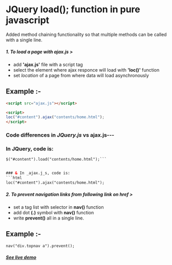 ﻿# JQuery load(); function in pure javascript
Added method chaining functionality so that multiple methods can be called with a single line.   

##### 1. To load a page with _ajax.js_ >
- add **'ajax.js'** file with a script tag  
- select the element where ajax responce will load with **'loc()'** function  
- set _location_ of a page from where data will load asynchronously  

## Example :-

```html
<script src="ajax.js"></script>
```  
```html
<script>
loc("#content").ajax("contents/home.html");
</script>
```

### Code differences in _JQuery.js_ vs ajax.js---

### In JQuery, code is:
```html
$("#content").load("contents/home.html");```


### & In _ajax.j_s, code is:
```html
loc("#content").ajax("contents/home.html");
```  

##### 2. To prevent navigation links from following link on **href** >  
- set a tag list with selector in **nav()** function  
- add dot **(.)** symbol with **nav()** function  
- write **prevent()** all in a single line.  

## Example :-

```html
nav("div.topnav a").prevent();
```

#### [_See live demo_](https://md-riaz.github.io/JQuery_load_with_js/)
